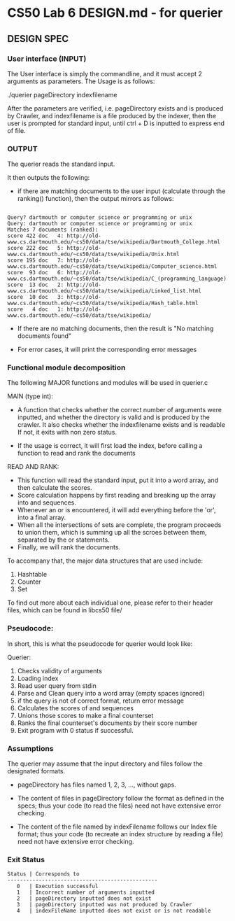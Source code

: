 # CS50 Lab 6 DESIGN.md - for querier
## DESIGN SPEC

### User interface (INPUT)

The User interface is simply the commandline, and it must accept 2 arguments as parameters. The Usage is as follows:

./querier pageDirectory indexfilename

After the parameters are verified, i.e. pageDirectory exists and is produced by Crawler, and indexfilename is a file produced by the indexer, then the user is prompted for standard input, until ctrl + D is inputted to express end of file.

### OUTPUT

The querier reads the standard input.

It then outputs the following: 
- if there are matching documents to the user input (calculate through the ranking() function), then the output mirrors as follows:
```

Query? dartmouth or computer science or programming or unix                
Query: dartmouth or computer science or programming or unix 
Matches 7 documents (ranked):
score 422 doc   4: http://old-www.cs.dartmouth.edu/~cs50/data/tse/wikipedia/Dartmouth_College.html
score 222 doc   5: http://old-www.cs.dartmouth.edu/~cs50/data/tse/wikipedia/Unix.html
score 195 doc   7: http://old-www.cs.dartmouth.edu/~cs50/data/tse/wikipedia/Computer_science.html
score  93 doc   6: http://old-www.cs.dartmouth.edu/~cs50/data/tse/wikipedia/C_(programming_language).html
score  13 doc   2: http://old-www.cs.dartmouth.edu/~cs50/data/tse/wikipedia/Linked_list.html
score  10 doc   3: http://old-www.cs.dartmouth.edu/~cs50/data/tse/wikipedia/Hash_table.html
score   4 doc   1: http://old-www.cs.dartmouth.edu/~cs50/data/tse/wikipedia/
```

- If there are no matching documents, then the result is "No matching documents found"

- For error cases, it will print the corresponding error messages

### Functional module decomposition

The following MAJOR functions and modules will be used in querier.c 

MAIN (type int): 

- A function that checks whether the correct number of arguments were inputted, and whether the directory is valid and is produced by the crawler. It also checks whether the indexfilename exists and is readable If not, it exits with non zero status. 

- If the usage is correct, it will first load the index, before calling a function to read and rank the documents


READ AND RANK:

- This function will read the standard input, put it into a word array, and then calculate the scores. 
- Score calculation happens by first reading and breaking up the array into and sequences. 
- Whenever an or is encountered, it will add everything before the 'or', into a final array. 
- When all the intersections of sets are complete, the program proceeds to union them, which is summing up all the scroes between them, separated by the or statements. 
- Finally, we will rank the documents. 

To accompany that, the major data structures that are used include: 

1. Hashtable
2. Counter 
3. Set

To find out more about each individual one, please refer to their header files, which can be found in libcs50 file/ 

### Pseudocode:

In short, this is what the pseudocode for querier would look like: 

Querier:

1. Checks validity of arguments
2. Loading index
3. Read user query from stdin
4. Parse and Clean query into a word array (empty spaces ignored)
5. if the query is not of correct format, return error message 
6. Calculates the scores of and sequences 
7. Unions those scores to make a final counterset
8. Ranks the final counterset's documents by their score number
9. Exit program with 0 status if successful.


### Assumptions

The querier may assume that the input directory and files follow the designated formats.

* pageDirectory has files named 1, 2, 3, …, without gaps.

* The content of files in pageDirectory follow the format as defined in the specs; thus your code (to read the files) need not have extensive error checking.

* The content of the file named by indexFilename follows our Index file format; thus your code (to recreate an index structure by reading a file) need not have extensive error checking.


### Exit Status

```
Status | Corresponds to
------------------------------------------------
   0   | Execution successful 
   1   | Incorrect number of arguments inputted
   2   | pageDirectory inputted does not exist
   3   | pageDirectory inputted was not produced by Crawler
   4   | indexFileName inputted does not exist or is not readable
```


